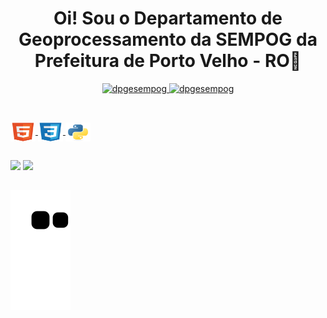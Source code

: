 <h1 align="center"> Oi! Sou o Departamento de Geoprocessamento da SEMPOG da 
  Prefeitura de Porto Velho - RO👋</h1>

<div>
  <a href="https://github.com/dpgesempog">
  <p align="center">
  <img height="180em" src="https://github-readme-stats.vercel.app/api?username=dpgesempog&theme=rose_pine&show_icons=true" alt="dpgesempog" width="410">
  <img height="180em" src="https://github-readme-stats.vercel.app/api/top-langs/?username=dpgesempog&layout=compact&langs_count=7&theme=rose_pine"" alt="dpgesempog" width="410">   
   </p>
</div> 
 
  ##

<div style="display: inline_block"><br>
  <img align="center" alt="Dgeo-HTML" height="30" width="40" src="https://raw.githubusercontent.com/devicons/devicon/master/icons/html5/html5-original.svg">
  <img align="center" alt="Dgeo-CSS" height="30" width="40" src="https://raw.githubusercontent.com/devicons/devicon/master/icons/css3/css3-original.svg">
  <img align="center" alt="Dgeo-Python" height="30" width="40" src="https://raw.githubusercontent.com/devicons/devicon/master/icons/python/python-original.svg">  
</div> 

 ##

  <div> 
  <a href="https://sempog.portovelho.ro.gov.br/" target="_blank"><img src="https://img.shields.io/badge/website-000000?style=for-the-badge&logo=About.me&logoColor=white"></a>
  <a href = "mailto:dpge.sempog@portovelho.ro.gov.br"><img src="https://img.shields.io/badge/-Gmail-%23333?style=for-the-badge&logo=gmail&logoColor=white" target="_blank"></a>
  </div>

##
 
  ![Snake animation](https://github.com/dpgesempog/dpgesempog/blob/output/github-contribution-grid-snake.svg)  
